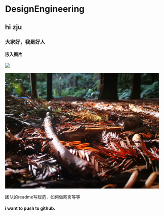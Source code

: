 # DesignEngineering
## hi zju
### 大家好，我是好人
#### 嵌入图片
![](https://baike.baidu.com/pic/%E6%B5%99%E6%B1%9F%E5%A4%A7%E5%AD%A6/127901/1/728da9773912b31bb0513050ae53217adab44aed4b3c?fr=lemma&fromModule=lemma_top-image&ct=single#aid=1&pic=728da9773912b31bb0513050ae53217adab44aed4b3c)

![](../img/4.jpg)

团队的readme写规范，如何做网页等等

#### i want to push to github.